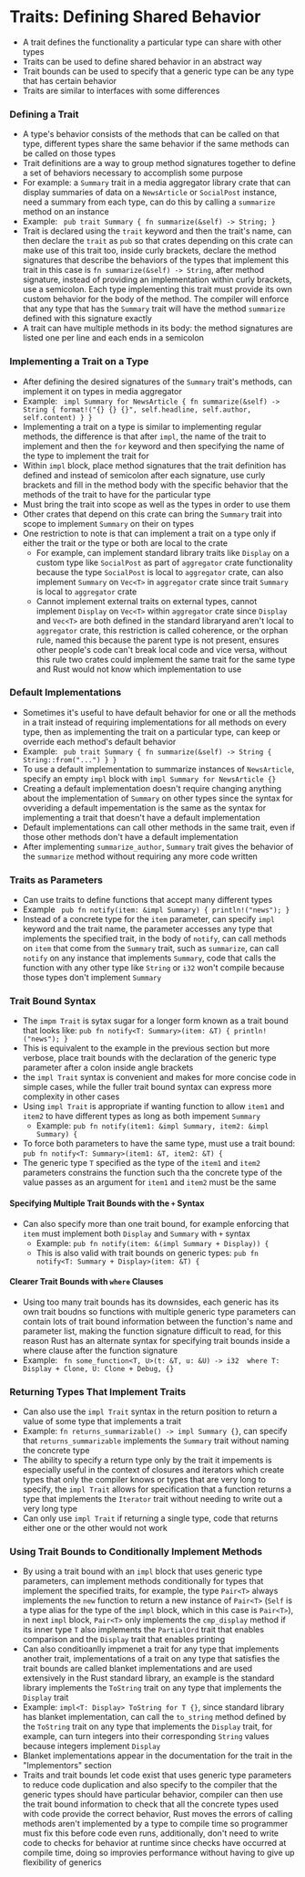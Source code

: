 # Traits: Defining Shared Behavior
- A trait defines the functionality a particular type can share with other types
- Traits can be used to define shared behavior in an abstract way
- Trait bounds can be used to specify that a generic type can be any type that has certain behavior
- Traits are similar to interfaces with some differences

### Defining a Trait
- A type's behavior consists of the methods that can be called on that type, different types share the same behavior if the same methods can be called on those types
- Trait definitions are a way to group method signatures together to define a set of behaviors necessary to accomplish some purpose
- For example: a `Summary` trait in a media aggregator library crate that can display summaries of data on a `NewsArticle` or `SocialPost` instance, need a summary from each type, can do this by calling a `summarize` method on an instance
- Example: ```
   pub trait Summary {
       fn summarize(&self) -> String;
   }```
- Trait is declared using the `trait` keyword and then the trait's name, can then declare the `trait` as `pub` so that crates depending on this crate can make use of this trait too, inside curly brackets, declare the method signatures that describe the behaviors of the types that implement this trait in this case is `fn summarize(&self) -> String`, after method signature, instead of providing an implementation within curly brackets, use a semicolon. Each type implementing this trait must provide its own custom behavior for the body of the method. The compiler will enforce that any type that has the `Summary` trait will have the method `summarize` defined with this signature exactly
- A trait can have multiple methods in its body: the method signatures are listed one per line and each ends in a semicolon

### Implementing a Trait on a Type
- After defining the desired signatures of the `Summary` trait's methods, can implement it on types in media aggregator
- Example: ```
      impl Summary for NewsArticle {
          fn summarize(&self) -> String {
              format!("{} {} {}", self.headline, self.author, self.content)
          }
      }```
- Implementing a trait on a type is similar to implementing regular methods, the difference is that after `impl`, the name of the trait to implement and then the `for` keyword and then specifying the name of the type to implement the trait for
- Within `impl` block, place method signatures that the trait definition has defined and instead of semicolon after each signature, use curly brackets and fill in the method body with the specific behavior that the methods of the trait to have for the particular type
- Must bring the trait into scope as well as the types in order to use them
- Other crates that depend on this crate can bring the `Summary` trait into scope to implement `Summary` on their on types
- One restriction to note is that can implement a trait on a type only if either the trait or the type or both are local to the crate
   - For example, can implement standard library traits like `Display` on a custom type like `SocialPost` as part of `aggregator` crate functionality because the type `SocialPost` is local to `aggregator` crate, can also implement `Summary` on `Vec<T>` in `aggregator` crate since trait `Summary` is local to `aggregator` crate
   - Cannot implement external traits on external types, cannot implement `Display` on `Vec<T>` within `aggregator` crate since `Display` and `Vec<T>` are both defined in the standard libraryand aren't local to `aggregator` crate, this restriction is called coherence, or the orphan rule, named this because the parent type is not present, ensures other people's code can't break local code and vice versa, without this rule two crates could implement the same trait for the same type and Rust would not know which implementation to use

### Default Implementations
- Sometimes it's useful to have default behavior for one or all the methods in a trait instead of requiring implementations for all methods on every type, then as implementing the trait on a particular type, can keep or override each method's default behavior
- Example: ```
            pub trait Summary {
                fn summarize(&self) -> String {
                    String::from("...")
                }
            }```
- To use a default implementation to summarize instances of `NewsArticle`, specify an empty `impl` block with `impl Summary for NewsArticle {}`
- Creating a default implementation doesn't require changing anything about the implementation of `Summary` on other types since the syntax for ovveriding a default impementation is the same as the syntax for implementing a trait that doesn't have a default implementation
- Default implementations can call other methods in the same trait, even if those other methods don't have a default implementation
- After implementing `summarize_author`, `Summary` trait gives the behavior of the `summarize` method without requiring any more code written

### Traits as Parameters
- Can use traits to define functions that accept many different types
- Example ```
      pub fn notify(item: &impl Summary) {
          println!("news");
      }```
- Instead of a concrete type for the `item` parameter, can specify `impl` keyword and the trait name, the parameter accesses any type that implements the specified trait, in the body of `notify`, can call methods on `item` that come from the `Summary` trait, such as `summarize`, can call `notify` on any instance that implements `Summary`, code that calls the function with any other type like `String` or `i32` won't compile because those types don't implement `Summary`

### Trait Bound Syntax
- The `impm Trait` is sytax sugar for a longer form known as a trait bound that looks like: 
      ```pub fn notify<T: Summary>(item: &T) {
          println!("news");
      }```
- This is equivalent to the example in the previous section but more verbose, place trait bounds with the declaration of the generic type parameter after a colon inside angle brackets
- the `impl Trait` syntax is convenient and makes for more concise code in simple cases, while the fuller trait bound syntax can express more complexity in other cases
- Using `impl Trait` is appropriate if wanting function to allow `item1` and `item2` to have different types as long as both impement `Summary`
   - Example: `pub fn notify(item1: &impl Summary, item2: &impl Summary) {`
- To force both parameters to have the same type, must use a trait bound: `pub fn notify<T: Summary>(item1: &T, item2: &T) {`
- The generic type `T` specified as the type of the `item1` and `item2` parameters constrains the function such tha the concrete type of the value passes as an argument for `item1` and `item2` must be the same

#### Specifying Multiple Trait Bounds with the `+` Syntax
- Can also specify more than one trait bound, for example enforcing that `item` must implement both `Display` and `Summary` with `+` syntax
   - Example: `pub fn notify(item: &(impl Summary + Display)) {`
   - This is also valid with trait bounds on generic types: `pub fn notify<T: Summary + Display>(item: &T) {`

#### Clearer Trait Bounds with `where` Clauses
- Using too many trait bounds has its downsides, each generic has its own trait boudns so functions with multiple generic type parameters can contain lots of trait bound information between the function's name and parameter list, making the function signature difficult to read, for this reason Rust has an alternate syntax for specifying trait bounds inside a where clause after the function signature
- Example: ```
      fn some_function<T, U>(t: &T, u: &U) -> i32 
      where
          T: Display + Clone,
          U: Clone + Debug,
      {}```
### Returning Types That Implement Traits
- Can also use the `impl Trait` syntax in the return position to return a value of some type that implements a trait
- Example: `fn returns_summarizable() -> impl Summary {}`, can specify that `returns_summarizable` implements the `Summary` trait without naming the concrete type
- The ability to specify a return type only by the trait it impements is especially useful in the context of closures and iterators which create types that only the compiler knows or types that are very long to specify, the `impl Trait` allows for specification that a function returns a type that implements the `Iterator` trait without needing to write out a very long type
- Can only use `impl Trait` if returning a single type, code that returns either one or the other would not work

### Using Trait Bounds to Conditionally Implement Methods
- By using a trait bound with an `impl` block that uses generic type parameters, can implement methods conditionally for types that implement the specified traits, for example, the type `Pair<T>` always implements the `new` function to return a new instance of `Pair<T>` (`Self` is a type alias for the type of the `impl` block, which in this case is `Pair<T>`), in next `impl` block, `Pair<T>` only implements the `cmp_display` method if its inner type `T` also implements the `PartialOrd` trait that enables comparison and the `Display` trait that enables printing
- Can also conditioanlly impmenet a trait for any type that implements another trait, implementations of a trait on any type that satisfies the trait bounds are called blanket implementations and are used extensively in the Rust standard library, an example is the standard library implements the `ToString` trait on any type that implements the `Display` trait
- Example: `impl<T: Display> ToString for T {}`, since standard library has blanket implementation, can call the `to_string` method defined by the `ToString` trait on any type that implements the `Display` trait, for example, can turn integers into their corresponding `String` values because integers implement `Display`
- Blanket implementations appear in the documentation for the trait in the "Implementors" section
- Traits and trait bounds let code exist that uses generic type parameters to reduce code duplication and also specify to the compiler that the generic types should have particular behavior, compiler can then use the trait bound information to check that all the concrete types used with code provide the correct behavior, Rust moves the errors of calling methods aren't implemented by a type to compile time so programmer must fix this before code even runs, additionally, don't need to write code to checks for behavior at runtime since checks have occurred at compile time, doing so improvies performance without having to give up flexibility of generics
